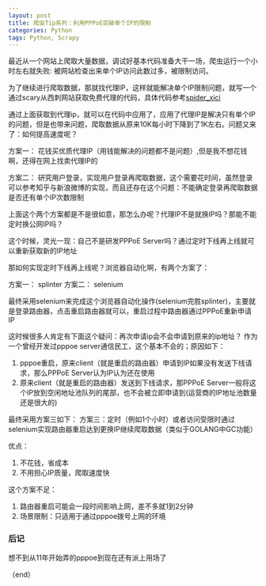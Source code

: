 ```yaml
---
layout: post
title: 爬虫Tip系列：利用PPPoE突破单个IP的限制 
categories: Python
tags: Python, Scrapy
---
```


最近从一个网站上爬取大量数据，调试好基本代码准备大干一场，爬虫运行一个小时左右就失败: 被网站检查出来单个IP访问此数过多，被限制访问。 

为了继续进行爬取数据，那就找代理IP，这样就能解决单个IP限制问题，就写一个通过scary从西刺网站获取免费代理的代码，具体代码参考[spider_xici](https://github.com/myself659/X-Scrapy/tree/master/spider_xici) 

通过上面获取到代理ip，就可以在代码中应用了，应用了代理IP是解决只有单个IP的问题，但是也带来问题，爬取数据从原来10K每小时下降到了1K左右。问题又来了：如何提高速度呢？

方案一： 花钱买优质代理IP（用钱能解决的问题都不是问题）,但是我不想花钱啊，还得在网上找卖代理IP的

方案二： 研究用户登录，实现用户登录再爬取数据，这个需要花时间，虽然登录可以参考知乎与新浪微博的实现，而且还存在这个问题：不能确定登录再爬取数据是否还有单个IP次数限制  

上面这个两个方案都是不是很如意，那怎么办呢？代理IP不是就换IP吗？那能不能定时换公网IP吗？

这个时候，灵光一现：自己不是研发PPPoE Server吗？通过定时下线再上线就可以重新获取新的IP地址

那如何实现定时下线再上线呢？浏览器自动化啊，有两个方案了：

方案一： splinter
方案二： selenium 

最终采用selenium来完成这个浏览器自动化操作(selenium完胜splinter)，主要就是登录路由器，点击重启路由器就可以，重启过程中路由器通过PPPoE重新申请IP 

这时候很多人肯定有下面这个疑问：再次申请ip会不会申请到原来的ip地址？
作为一个曾经开发过pppoe server通信民工，这个基本不会的；原因如下：
1. pppoe重启，原来client（就是重启的路由器）申请到IP如果没有发送下线请求，那么PPPoE Server认为IP认为还在使用 
2. 原来client（就是重启的路由器）发送到下线请求，那PPPoE Server一般将这个IP放到空闲地址池队列的尾部，也不会被立即申请到(运营商的IP地址池数量还是很大的)

最终采用方案三如下：
方案三：定时（例如1个小时）或者访问受限时通过selenium实现路由器重启达到更换IP继续爬取数据（类似于GOLANG中GC功能） 

优点：
1. 不花钱，省成本  
2. 不用担心IP质量，爬取速度快  

这个方案不足：
1. 路由器重启可能会一段时间影响上网，差不多就1到2分钟
2. 场景限制：只适用于通过pppoe拨号上网的环境


### 后记

想不到从11年开始弄的pppoe到现在还有派上用场了

（end）




















